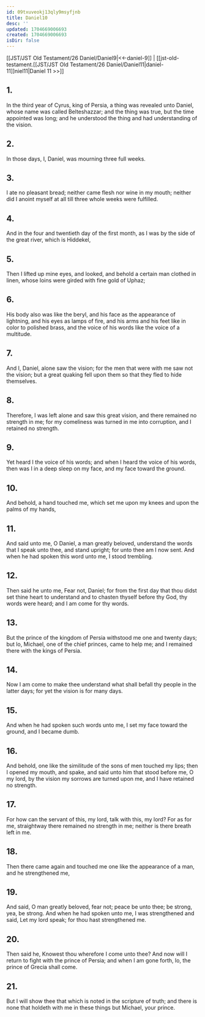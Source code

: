 ```yaml
---
id: 09txuveokj13qly9msyfjnb
title: Daniel10
desc: ''
updated: 1704669006693
created: 1704669006693
isDir: false
---
```

[[JST/JST Old Testament/26 Daniel/Daniel9|<<-daniel-9]] | [[jst-old-testament.[[JST/JST Old Testament/26 Daniel/Daniel11|daniel-11]]niel11|Daniel 11 >>]]
## 1.
In the third year of Cyrus, king of Persia, a thing was revealed unto Daniel, whose name was called Belteshazzar; and the thing was true, but the time appointed was long; and he understood the thing and had understanding of the vision.
## 2.
In those days, I, Daniel, was mourning three full weeks.
## 3.
I ate no pleasant bread; neither came flesh nor wine in my mouth; neither did I anoint myself at all till three whole weeks were fulfilled.
## 4.
And in the four and twentieth day of the first month, as I was by the side of the great river, which is Hiddekel,
## 5.
Then I lifted up mine eyes, and looked, and behold a certain man clothed in linen, whose loins were girded with fine gold of Uphaz;
## 6.
His body also was like the beryl, and his face as the appearance of lightning, and his eyes as lamps of fire, and his arms and his feet like in color to polished brass, and the voice of his words like the voice of a multitude.
## 7.
And I, Daniel, alone saw the vision; for the men that were with me saw not the vision; but a great quaking fell upon them so that they fled to hide themselves.
## 8.
Therefore, I was left alone and saw this great vision, and there remained no strength in me; for my comeliness was turned in me into corruption, and I retained no strength.
## 9.
Yet heard I the voice of his words; and when I heard the voice of his words, then was I in a deep sleep on my face, and my face toward the ground.
## 10.
And behold, a hand touched me, which set me upon my knees and upon the palms of my hands,
## 11.
And said unto me, O Daniel, a man greatly beloved, understand the words that I speak unto thee, and stand upright; for unto thee am I now sent. And when he had spoken this word unto me, I stood trembling.
## 12.
Then said he unto me, Fear not, Daniel; for from the first day that thou didst set thine heart to understand and to chasten thyself before thy God, thy words were heard; and I am come for thy words.
## 13.
But the prince of the kingdom of Persia withstood me one and twenty days; but lo, Michael, one of the chief princes, came to help me; and I remained there with the kings of Persia.
## 14.
Now I am come to make thee understand what shall befall thy people in the latter days; for yet the vision is for many days.
## 15.
And when he had spoken such words unto me, I set my face toward the ground, and I became dumb.
## 16.
And behold, one like the similitude of the sons of men touched my lips; then I opened my mouth, and spake, and said unto him that stood before me, O my lord, by the vision my sorrows are turned upon me, and I have retained no strength.
## 17.
For how can the servant of this, my lord, talk with this, my lord? For as for me, straightway there remained no strength in me; neither is there breath left in me.
## 18.
Then there came again and touched me one like the appearance of a man, and he strengthened me,
## 19.
And said, O man greatly beloved, fear not; peace be unto thee; be strong, yea, be strong. And when he had spoken unto me, I was strengthened and said, Let my lord speak; for thou hast strengthened me.
## 20.
Then said he, Knowest thou wherefore I come unto thee? And now will I return to fight with the prince of Persia; and when I am gone forth, lo, the prince of Grecia shall come.
## 21.
But I will show thee that which is noted in the scripture of truth; and there is none that holdeth with me in these things but Michael, your prince.

